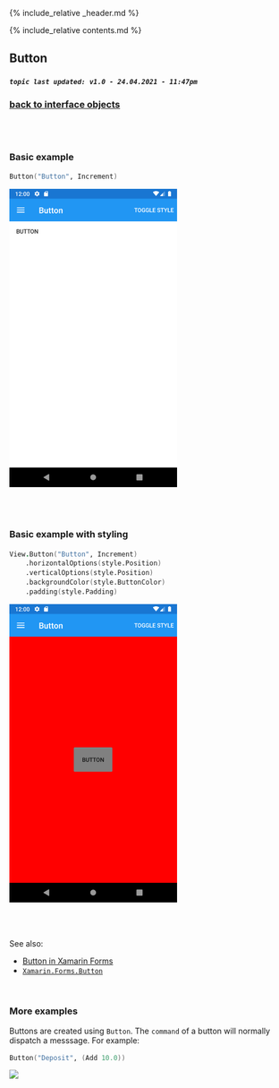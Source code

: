 {% include_relative _header.md %}

{% include_relative contents.md %}

Button
--------
##### `topic last updated: v1.0 - 24.04.2021 - 11:47pm`

### [back to interface objects](view-interface-objects.html#interface-objects)

<br />

<br /> 

### Basic example


```fsharp 
Button("Button", Increment)
```

<img src="images/view/Button-adr-basic.png" width="300">

<br /> <br /> 

### Basic example with styling

```fsharp 
View.Button("Button", Increment)
    .horizontalOptions(style.Position)
    .verticalOptions(style.Position)
    .backgroundColor(style.ButtonColor)
    .padding(style.Padding)
```

<img src="images/view/Button-adr-styled.png" width="300">

<br /> <br /> 

See also:

* [Button in Xamarin Forms](https://docs.microsoft.com/en-us/xamarin/xamarin-forms/user-interface/Button)
* [`Xamarin.Forms.Button`](https://docs.microsoft.com/en-us/dotnet/api/Xamarin.Forms.Button)

<br /> 

### More examples

Buttons are created using `Button`. The `command` of a button will normally dispatch a messsage.  For example:

```fsharp 
Button("Deposit", (Add 10.0))
```
<img src="https://user-images.githubusercontent.com/52166903/60180200-5dfc5b00-9817-11e9-87d1-e3d254b1cf2b.png" width="400">
